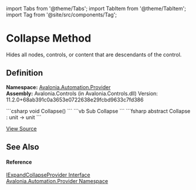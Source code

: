 import Tabs from '@theme/Tabs'; 
import TabItem from '@theme/TabItem'; 
import Tag from '@site/src/components/Tag'; 

# Collapse Method


Hides all nodes, controls, or content that are descendants of the control.



## Definition
**Namespace:** <a href="N_Avalonia_Automation_Provider">Avalonia.Automation.Provider</a>  
**Assembly:** Avalonia.Controls (in Avalonia.Controls.dll) Version: 11.2.0+68ab391c0a3653e0722638e29fcbd9633c7fd386

<Tabs groupId="api-code-preview">
<TabItem value="csharp" label="C#">
```csharp
void Collapse()
```
</TabItem>
<TabItem value="vb" label="VB">
```vb
Sub Collapse
```
</TabItem>
<TabItem value="fsharp" label="F#">
```fsharp
abstract Collapse : unit -> unit 
```
</TabItem>
</Tabs>



<a href="https://github.com/AvaloniaUI/Avalonia/tree/master/srcAvalonia.Controls/Automation/Provider/IExpandCollapseProvider.cs" title="View the source code">View Source</a>



## See Also


#### Reference
<a href="T_Avalonia_Automation_Provider_IExpandCollapseProvider">IExpandCollapseProvider Interface</a>  
<a href="N_Avalonia_Automation_Provider">Avalonia.Automation.Provider Namespace</a>  

